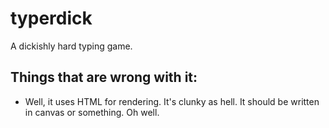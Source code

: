 typerdick
=========

A dickishly hard typing game.

## Things that are wrong with it:

 * Well, it uses HTML for rendering. It's clunky as hell. It should be written in canvas or something. Oh well.
